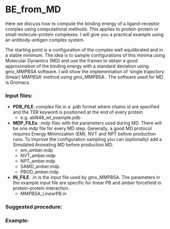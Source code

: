 # BE_from_MD

Here we discuss how to compute the binding energy of a ligand-receptor complex using computational methods. This applies to protein-protein or small molecule-protein complexes. I will give you a practical example using an antibody-antigen complex system.

The starting point is a configuration of the complex well equilibrated and in a stable minimum. The idea is to sample configurations of this minima using Molecular Dynamics (MD) and use the frames to obtain a good approximation of the binding energy with a standard deviation using gmx_MMPBSA software. I will show the implementation of ‘single trajectory (linear) MMPBSA’ method using gmx_MMPBSA . The software used for MD is Gromacs.

### Input files:
- **PDB_FILE**: complex file in a .pdb format where chains id are specified and the TER keyword is positioned at the end of every protein
  + e.g. abN48_wt_example.pdb
- __MDP_FILEs__: .mdp files with the parameters used during MD. There will be one mdp file for every MD step. Generally, a good MD protocol requires Energy Minimization (EM), NVT and NPT before production runs. To improve the configuration sampling you can (optionally) add a Simulated Annealing MD before production MD.
  + em_amber.mdp
  + NVT_amber.mdp
  + NPT_amber.mdp
  + SAMD_amber.mdp
  + PROD_amber.mdp 
- **IN_FILE**: .in is the input file used by gmx_MMPBSA. The parameters in the example input file are specific for linear PB and amber forcefield in protein-protein interaction.
  + MMPBSA_LinearPB.in 

### Suggested procedure:


### Example:

